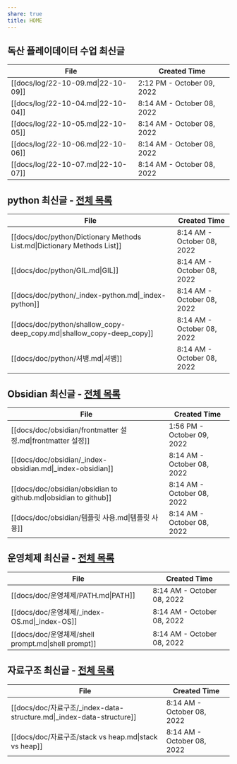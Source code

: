 ```yaml
---
share: true
title: HOME
---
```



## 독산 플레이데이터 수업 최신글

| File                               | Created Time               |
| ---------------------------------- | -------------------------- |
| [[docs/log/22-10-09.md\|22-10-09]] | 2:12 PM - October 09, 2022 |
| [[docs/log/22-10-04.md\|22-10-04]] | 8:14 AM - October 08, 2022 |
| [[docs/log/22-10-05.md\|22-10-05]] | 8:14 AM - October 08, 2022 |
| [[docs/log/22-10-06.md\|22-10-06]] | 8:14 AM - October 08, 2022 |
| [[docs/log/22-10-07.md\|22-10-07]] | 8:14 AM - October 08, 2022 |



## python 최신글 - [전체 목록](_index-python.md)
 
| File                                                                    | Created Time               |
| ----------------------------------------------------------------------- | -------------------------- |
| [[docs/doc/python/Dictionary Methods List.md\|Dictionary Methods List]] | 8:14 AM - October 08, 2022 |
| [[docs/doc/python/GIL.md\|GIL]]                                         | 8:14 AM - October 08, 2022 |
| [[docs/doc/python/_index-python.md\|_index-python]]                     | 8:14 AM - October 08, 2022 |
| [[docs/doc/python/shallow_copy-deep_copy.md\|shallow_copy-deep_copy]]   | 8:14 AM - October 08, 2022 |
| [[docs/doc/python/셔뱅.md\|셔뱅]]                                           | 8:14 AM - October 08, 2022 |



## Obsidian 최신글 - [전체 목록](_index-obsidian.md)

| File                                                            | Created Time               |
| --------------------------------------------------------------- | -------------------------- |
| [[docs/doc/obsidian/frontmatter 설정.md\|frontmatter 설정]]         | 1:56 PM - October 09, 2022 |
| [[docs/doc/obsidian/_index-obsidian.md\|_index-obsidian]]       | 8:14 AM - October 08, 2022 |
| [[docs/doc/obsidian/obsidian to github.md\|obsidian to github]] | 8:14 AM - October 08, 2022 |
| [[docs/doc/obsidian/템플릿 사용.md\|템플릿 사용]]                         | 8:14 AM - October 08, 2022 |



## 운영체제 최신글 - [전체 목록](_index-OS.md)

| File                                            | Created Time               |
| ----------------------------------------------- | -------------------------- |
| [[docs/doc/운영체제/PATH.md\|PATH]]                 | 8:14 AM - October 08, 2022 |
| [[docs/doc/운영체제/_index-OS.md\|_index-OS]]       | 8:14 AM - October 08, 2022 |
| [[docs/doc/운영체제/shell prompt.md\|shell prompt]] | 8:14 AM - October 08, 2022 |



## 자료구조 최신글 - [전체 목록](_index-data-structure.md)

| File                                                              | Created Time               |
| ----------------------------------------------------------------- | -------------------------- |
| [[docs/doc/자료구조/_index-data-structure.md\|_index-data-structure]] | 8:14 AM - October 08, 2022 |
| [[docs/doc/자료구조/stack vs heap.md\|stack vs heap]]                 | 8:14 AM - October 08, 2022 |


